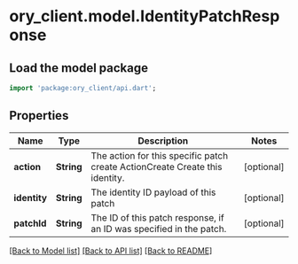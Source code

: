 # ory_client.model.IdentityPatchResponse

## Load the model package
```dart
import 'package:ory_client/api.dart';
```

## Properties
Name | Type | Description | Notes
------------ | ------------- | ------------- | -------------
**action** | **String** | The action for this specific patch create ActionCreate  Create this identity. | [optional] 
**identity** | **String** | The identity ID payload of this patch | [optional] 
**patchId** | **String** | The ID of this patch response, if an ID was specified in the patch. | [optional] 

[[Back to Model list]](../README.md#documentation-for-models) [[Back to API list]](../README.md#documentation-for-api-endpoints) [[Back to README]](../README.md)


